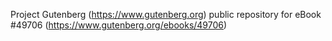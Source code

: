 Project Gutenberg (https://www.gutenberg.org) public repository for eBook #49706 (https://www.gutenberg.org/ebooks/49706)
